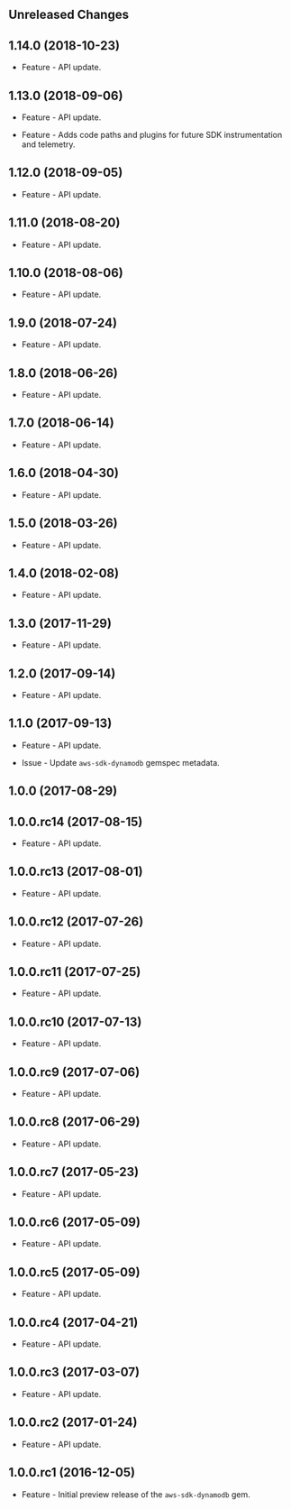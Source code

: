 Unreleased Changes
------------------

1.14.0 (2018-10-23)
------------------

* Feature - API update.

1.13.0 (2018-09-06)
------------------

* Feature - API update.

* Feature - Adds code paths and plugins for future SDK instrumentation and telemetry.

1.12.0 (2018-09-05)
------------------

* Feature - API update.

1.11.0 (2018-08-20)
------------------

* Feature - API update.

1.10.0 (2018-08-06)
------------------

* Feature - API update.

1.9.0 (2018-07-24)
------------------

* Feature - API update.

1.8.0 (2018-06-26)
------------------

* Feature - API update.

1.7.0 (2018-06-14)
------------------

* Feature - API update.

1.6.0 (2018-04-30)
------------------

* Feature - API update.

1.5.0 (2018-03-26)
------------------

* Feature - API update.

1.4.0 (2018-02-08)
------------------

* Feature - API update.

1.3.0 (2017-11-29)
------------------

* Feature - API update.

1.2.0 (2017-09-14)
------------------

* Feature - API update.

1.1.0 (2017-09-13)
------------------

* Feature - API update.

* Issue - Update `aws-sdk-dynamodb` gemspec metadata.

1.0.0 (2017-08-29)
------------------

1.0.0.rc14 (2017-08-15)
------------------

* Feature - API update.

1.0.0.rc13 (2017-08-01)
------------------

* Feature - API update.

1.0.0.rc12 (2017-07-26)
------------------

* Feature - API update.

1.0.0.rc11 (2017-07-25)
------------------

* Feature - API update.

1.0.0.rc10 (2017-07-13)
------------------

* Feature - API update.

1.0.0.rc9 (2017-07-06)
------------------

* Feature - API update.

1.0.0.rc8 (2017-06-29)
------------------

* Feature - API update.

1.0.0.rc7 (2017-05-23)
------------------

* Feature - API update.

1.0.0.rc6 (2017-05-09)
------------------

* Feature - API update.

1.0.0.rc5 (2017-05-09)
------------------

* Feature - API update.

1.0.0.rc4 (2017-04-21)
------------------

* Feature - API update.

1.0.0.rc3 (2017-03-07)
------------------

* Feature - API update.

1.0.0.rc2 (2017-01-24)
------------------

* Feature - API update.

1.0.0.rc1 (2016-12-05)
------------------

* Feature - Initial preview release of the `aws-sdk-dynamodb` gem.

